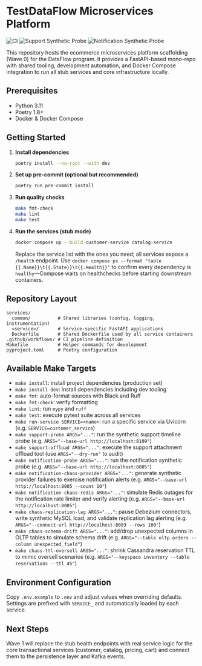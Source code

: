 # TestDataFlow Microservices Platform

![CI](https://github.com/duongthai187/TestDataFlow/actions/workflows/ci.yml/badge.svg)
![Support Synthetic Probe](https://github.com/duongthai187/TestDataFlow/actions/workflows/support-synthetic-probe.yml/badge.svg)
![Notification Synthetic Probe](https://github.com/duongthai187/TestDataFlow/actions/workflows/notification-synthetic-probe.yml/badge.svg)

This repository hosts the ecommerce microservices platform scaffolding (Wave 0) for the DataFlow program. It provides a FastAPI-based mono-repo with shared tooling, development automation, and Docker Compose integration to run all stub services and core infrastructure locally.

## Prerequisites
- Python 3.11
- Poetry 1.8+
- Docker & Docker Compose

## Getting Started
1. **Install dependencies**
   ```bash
   poetry install --no-root --with dev
   ```
2. **Set up pre-commit (optional but recommended)**
   ```bash
   poetry run pre-commit install
   ```
3. **Run quality checks**
   ```bash
   make fmt-check
   make lint
   make test
   ```
4. **Run the services (stub mode)**
   ```bash
   docker compose up --build customer-service catalog-service
   ```
   Replace the service list with the ones you need; all services expose a `/health` endpoint. Use `docker compose ps --format "table {{.Name}}\t{{.State}}\t{{.Health}}"` to confirm every dependency is `healthy`—Compose waits on healthchecks before starting downstream containers.

## Repository Layout
```
services/
  common/          # Shared libraries (config, logging, instrumentation)
  <service>/       # Service-specific FastAPI applications
  Dockerfile       # Shared Dockerfile used by all service containers
.github/workflows/ # CI pipeline definition
Makefile           # Helper commands for development
pyproject.toml     # Poetry configuration
```

## Available Make Targets
- `make install`: install project dependencies (production set)
- `make install-dev`: install dependencies including dev tooling
- `make fmt`: auto-format sources with Black and Ruff
- `make fmt-check`: verify formatting
- `make lint`: run `mypy` and `ruff`
- `make test`: execute pytest suite across all services
- `make run-service SERVICE=<name>`: run a specific service via Uvicorn (e.g. `SERVICE=customer_service`)
- `make support-probe ARGS="..."`: run the synthetic support timeline probe (e.g. `ARGS="--base-url http://localhost:8109"`)
- `make support-offload ARGS="..."`: execute the support attachment offload tool (use `ARGS="--dry-run"` to audit)
- `make notification-probe ARGS="..."`: run the notification synthetic probe (e.g. `ARGS="--base-url http://localhost:8005"`)
- `make notification-chaos-provider ARGS="..."`: generate synthetic provider failures to exercise notification alerts (e.g. `ARGS="--base-url http://localhost:8005 --count 10"`)
- `make notification-chaos-redis ARGS="..."`: simulate Redis outages for the notification rate limiter and verify alerting (e.g. `ARGS="--base-url http://localhost:8005"`)
- `make chaos-replication-lag ARGS="..."`: pause Debezium connectors, write synthetic MySQL load, and validate replication lag alerting (e.g. `ARGS="--connect-url http://localhost:8083 --rows 100"`)
- `make chaos-schema-drift ARGS="..."`: add/drop unexpected columns in OLTP tables to simulate schema drift (e.g. `ARGS="--table oltp.orders --column unexpected_field"`)
- `make chaos-ttl-oversell ARGS="..."`: shrink Cassandra reservation TTL to mimic oversell scenarios (e.g. `ARGS="--keyspace inventory --table reservations --ttl 45"`)

## Environment Configuration
Copy `.env.example` to `.env` and adjust values when overriding defaults. Settings are prefixed with `SERVICE_` and automatically loaded by each service.

## Next Steps
Wave 1 will replace the stub health endpoints with real service logic for the core transactional services (customer, catalog, pricing, cart) and connect them to the persistence layer and Kafka events.
